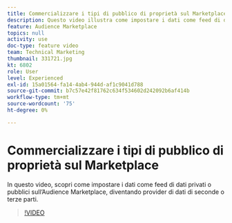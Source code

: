 ```yaml
---
title: Commercializzare i tipi di pubblico di proprietà sul Marketplace
description: Questo video illustra come impostare i dati come feed di dati privati o pubblici su Audience Marketplace, diventando provider di dati di seconde o terze parti.
feature: Audience Marketplace
topics: null
activity: use
doc-type: feature video
team: Technical Marketing
thumbnail: 331721.jpg
kt: 6802
role: User
level: Experienced
exl-id: 15a01564-fa14-4ab4-944d-af1c9041d788
source-git-commit: b7c57e42f81762c634f534602d242092b6af414b
workflow-type: tm+mt
source-wordcount: '75'
ht-degree: 0%

---
```


# Commercializzare i tipi di pubblico di proprietà sul Marketplace

In questo video, scopri come impostare i dati come feed di dati privati o pubblici sull’Audience Marketplace, diventando provider di dati di seconde o terze parti.

>[!VIDEO](https://video.tv.adobe.com/v/3410861/?quality=12&learn=on&captions=ita)
